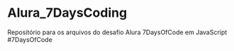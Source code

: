 # Alura_7DaysCoding
Repositório para os arquivos do desafio Alura 7DaysOfCode em JavaScript  #7DaysOfCode
